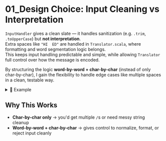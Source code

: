 #  01_Design Choice: Input Cleaning vs Interpretation

`InputHandler` gives a clean slate — it handles sanitization (e.g. `.trim`, `.toUpperCase`) but **not interpretation**.  
Extra spaces like `"HI  ED"` are handled in `Translator.scala`, where formatting and word segmentation logic belongs.  
This keeps input handling predictable and simple, while allowing `Translator` full control over how the message is encoded.

By structuring the logic **word-by-word + char-by-char** (instead of only char-by-char), I gain the flexibility to handle edge cases like multiple spaces in a clean, testable way.

<details>
<summary>🧪 Example</summary>

```scala
"HI  ED"       // → List("HI", "", "ED")
"HI     ED"    // → after .filterNot(_.isEmpty) → List("HI", "ED")
// → ".... .. / . -.." ✅
```

</details>

## Why This Works

- **Char-by-char only** → you'd get multiple `/`s or need messy string cleanup
- **Word-by-word + char-by-char** → gives control to normalize, format, or reject input cleanly